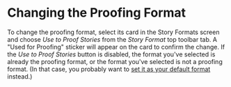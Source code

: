 # Changing the Proofing Format

To change the proofing format, select its card in the Story Formats screen and
choose _Use to Proof Stories_ from the _Story Format_ top toolbar tab. A "Used
for Proofing" sticker will appear on the card to confirm the change. If the _Use
to Proof Stories_ button is disabled, the format you've selected is already the
proofing format, or the format you've selected is not a proofing format. (In
that case, you probably want to [set it as your default format](default.md)
instead.)
